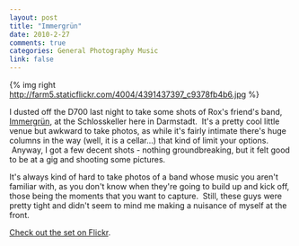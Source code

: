 ```yaml
--- 
layout: post
title: "Immergrün"
date: 2010-2-27
comments: true
categories: General Photography Music
link: false
---
```


{% img right http://farm5.staticflickr.com/4004/4391437397_c9378fb4b6.jpg %}

I dusted off the D700 last night to take some shots of Rox's friend's band,
[Immergrün](http://www.myspace.com/immergruenrocks), at the Schlosskeller here
in Darmstadt.  It's a pretty cool little venue but awkward to take photos, as
while it's fairly intimate there's huge columns in the way (well, it is a
cellar...) that kind of limit your options.  Anyway, I got a few decent shots -
nothing groundbreaking, but it felt good to be at a gig and shooting some
pictures.  

It's always kind of hard to take photos of a band whose music you aren't
familiar with, as you don't know when they're going to build up and kick off,
those being the moments that you want to capture.  Still, these guys were
pretty tight and didn't seem to mind me making a nuisance of myself at the
front.  

[Check out the set on Flickr](http://www.flickr.com/photos/yankcrime/sets/72157623395518251/show/).
